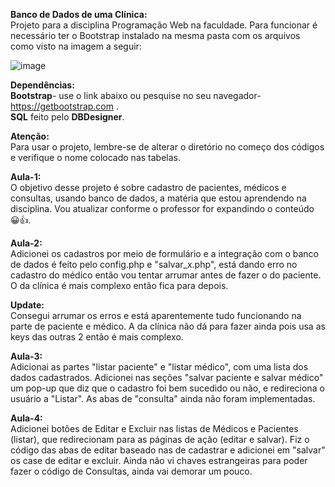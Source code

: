 <b>Banco de Dados de uma Clínica:</b></br>
Projeto para a disciplina Programação Web na faculdade.
Para funcionar é necessário ter o Bootstrap instalado na mesma pasta com os arquivos como visto na imagem a seguir:


![image](https://github.com/user-attachments/assets/ac686e77-376c-4b21-9bce-5f3cb6f6cbb5)



<b>Dependências:</b></br>
<b>Bootstrap</b>- use o link abaixo ou pesquise no seu navegador-
https://getbootstrap.com .</br>
<b>SQL</b> feito pelo <b>DBDesigner</b>.

<b>Atenção:</b></br>
Para usar o projeto, lembre-se de alterar o diretório no começo dos códigos e verifique o nome colocado nas tabelas.

<b>Aula-1:</b></br>
O objetivo desse projeto é sobre cadastro de pacientes, médicos e consultas, usando banco de dados, a matéria que estou aprendendo na disciplina. Vou atualizar conforme o professor for expandindo o conteúdo 😀👍.

<b>Aula-2:</b></br>
Adicionei os cadastros por meio de formulário e a integração com o banco de dados é feito pelo config.php e "salvar_x.php", está dando erro no cadastro do médico então vou tentar arrumar antes de fazer o do paciente. O da clínica é mais complexo então fica para depois.

<b>Update:</b></br>
Consegui arrumar os erros e está aparentemente tudo funcionando na parte de paciente e médico. A da clínica não dá para fazer ainda pois usa as keys das outras 2 então é mais complexo.

<b>Aula-3:</b></br>
Adicionai as partes "listar paciente" e "listar médico", com uma lista dos dados cadastrados. Adicionei nas seções "salvar paciente e salvar médico" um pop-up que diz que o cadastro foi bem sucedido ou não, e redireciona o usuário a "Listar". As abas de "consulta" ainda não foram implementadas.

<b>Aula-4:</b></br>
Adicionei botões de Editar e Excluir nas listas de Médicos e Pacientes (listar), que redirecionam para as páginas de ação (editar e salvar). Fiz o código das abas de editar baseado nas de cadastrar e adicionei em "salvar" os case de editar e excluir. Ainda não vi chaves estrangeiras para poder fazer o código de Consultas, ainda vai demorar um pouco.
